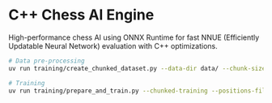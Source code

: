 # C++ Chess AI Engine

High-performance chess AI using ONNX Runtime for fast NNUE (Efficiently Updatable Neural Network) evaluation with C++ optimizations.

```bash
# Data pre-processing
uv run training/create_chunked_dataset.py --data-dir data/ --chunk-size 1000000 --output-dir chunked_dataset/

# Training
uv run training/prepare_and_train.py --chunked-training --positions-file chunked_dataset/
```

